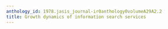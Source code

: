 ```yaml
---
anthology_id: 1978.jasis_journal-ir0anthology0volumeA29A2.2
title: Growth dynamics of information search services
---
```


